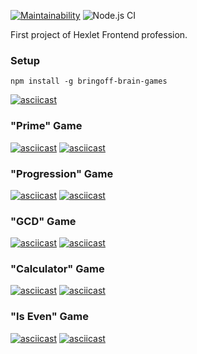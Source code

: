 [![Maintainability](https://api.codeclimate.com/v1/badges/76db769e0263ecbaa07e/maintainability)](https://codeclimate.com/github/Bringoff/frontend-project-lvl1/maintainability) ![Node.js CI](https://github.com/Bringoff/frontend-project-lvl1/workflows/Node.js%20CI/badge.svg)

First project of Hexlet Frontend profession.

### Setup
`npm install -g bringoff-brain-games`

[![asciicast](https://asciinema.org/a/8jnq0BRCGDY6hFBiySmUd7pF0.svg)](https://asciinema.org/a/8jnq0BRCGDY6hFBiySmUd7pF0)

### "Prime" Game
[![asciicast](https://asciinema.org/a/BDQE4KAFuY68q7zkab5q4xEMU.svg)](https://asciinema.org/a/BDQE4KAFuY68q7zkab5q4xEMU)
[![asciicast](https://asciinema.org/a/ujSbdUARS4aNl8OCrGvee6Gsm.svg)](https://asciinema.org/a/ujSbdUARS4aNl8OCrGvee6Gsm)

### "Progression" Game
[![asciicast](https://asciinema.org/a/7NIh6FUv6TqiwPDaAdUTw1b7q.svg)](https://asciinema.org/a/7NIh6FUv6TqiwPDaAdUTw1b7q)
[![asciicast](https://asciinema.org/a/6m8PpbNfIehzMPhcWCqzh7TGw.svg)](https://asciinema.org/a/6m8PpbNfIehzMPhcWCqzh7TGw)

### "GCD" Game
[![asciicast](https://asciinema.org/a/g2aEgbQ551nFo4zL5H4me920X.svg)](https://asciinema.org/a/g2aEgbQ551nFo4zL5H4me920X)
[![asciicast](https://asciinema.org/a/Bfhu4MPzfXgeiqKhOpDnkox3l.svg)](https://asciinema.org/a/Bfhu4MPzfXgeiqKhOpDnkox3l)

### "Calculator" Game
[![asciicast](https://asciinema.org/a/SrOxaHDToFVAgzKkyKprjcPbq.svg)](https://asciinema.org/a/SrOxaHDToFVAgzKkyKprjcPbq)
[![asciicast](https://asciinema.org/a/xixPbiJoTq6ZB7OMtVWVqhOaT.svg)](https://asciinema.org/a/xixPbiJoTq6ZB7OMtVWVqhOaT)

### "Is Even" Game
[![asciicast](https://asciinema.org/a/vsXwFPg8ZbfKJPjwChAw2RjJA.svg)](https://asciinema.org/a/vsXwFPg8ZbfKJPjwChAw2RjJA)
[![asciicast](https://asciinema.org/a/yNQ8uHslh8cgKBrYdyQLBJVb1.svg)](https://asciinema.org/a/yNQ8uHslh8cgKBrYdyQLBJVb1)